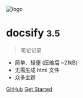 <!-- _coverpage.md -->

![logo](_media/icon.svg)

# docsify <small>3.5</small>

> 笔记记录

- 简单、轻便 (压缩后 ~21kB)
- 无需生成 html 文件
- 众多主题

[GitHub](https://github.com/docsifyjs/docsify/)
[Get Started](#Headline)
